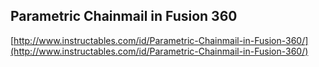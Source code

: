 ## Parametric Chainmail in Fusion 360
  
  [http://www.instructables.com/id/Parametric-Chainmail-in-Fusion-360/](http://www.instructables.com/id/Parametric-Chainmail-in-Fusion-360/)